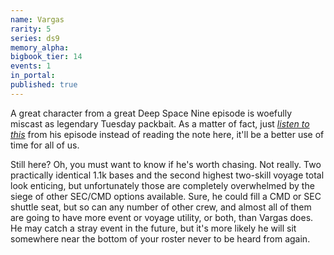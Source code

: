```yaml
---
name: Vargas
rarity: 5
series: ds9
memory_alpha:
bigbook_tier: 14
events: 1
in_portal:
published: true
---
```


A great character from a great Deep Space Nine episode is woefully miscast as legendary Tuesday packbait. As a matter of fact, just [_listen to this_](https://www.youtube.com/watch?v=Ot3im0Is_Bs) from his episode instead of reading the note here, it'll be a better use of time for all of us.

Still here? Oh, you must want to know if he's worth chasing. Not really. Two practically identical 1.1k bases and the second highest two-skill voyage total look enticing, but unfortunately those are completely overwhelmed by the siege of other SEC/CMD options available. Sure, he could fill a CMD or SEC shuttle seat, but so can any number of other crew, and almost all of them are going to have more event or voyage utility, or both, than Vargas does. He may catch a stray event in the future, but it's more likely he will sit somewhere near the bottom of your roster never to be heard from again.
